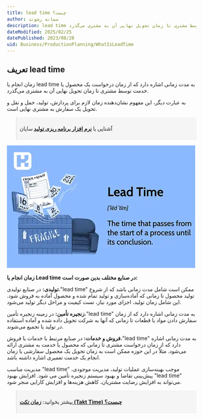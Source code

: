 ```yaml
---
title: lead time چیست؟
author: سمانه رشوند
description: lead time به مدت زمانی اشاره دارد که از زمان درخواست یک محصول یا خدمت توسط مشتری تا زمان تحویل نهایی آن به مشتری می‌گذرد
dateModified: 2025/02/25
datePublished: 2023/08/28
uid: Business/ProductionPlanning/WhatIsLeadTime
---
```


## تعریف lead time
زمان انجام یا lead time به مدت زمانی اشاره دارد که از زمان درخواست یک محصول یا خدمت توسط مشتری تا زمان تحویل نهایی آن به مشتری می‌گذرد. 

به عبارت دیگر، این مفهوم نشان‌دهنده زمان لازم برای پردازش، تولید، حمل و نقل و تحویل یک سفارش به مشتری نهایی است.

<blockquote style="background-color:#f5f5f5; padding:0.5rem">
<p><strong>آشنایی با <a href="https://www.hooshkar.com/Software/Fennec/Module/ProductionPlanning" target="_blank">نرم افزار برنامه ریزی تولید</a> سایان</p></strong></blockquote>


![lead time](./Images/LeadTime.webp)

**زمان انجام یا Lead time در صنایع مختلف بدین صورت است:**

**تولیدی:** در صنایع تولیدی،"lead time"  ممکن است شامل مدت زمانی باشد که از شروع تولید محصول تا زمانی که آماده‌سازی و تولید تمام شده و محصول آماده به فروش شود. این شامل زمان تولید، اجزای مورد نیاز، تست کیفیت و مراحل دیگر تولید می‌شود.

**زنجیره تأمین:** در زمینه زنجیره تأمین،"lead time"  به مدت زمانی اشاره دارد که از زمان سفارش دادن مواد یا قطعات تا زمانی که آنها به شرکت تحویل داده شده و آماده استفاده در تولید یا تجمیع می‌شوند.

**فروش و خدمات:** در صنایع مرتبط با خدمات یا فروش،"lead time"  به مدت زمانی اشاره دارد که از زمان درخواست مشتری تا زمانی که محصول یا خدمت به مشتری ارائه می‌شود. مثلاً در این حوزه ممکن است به زمان تحویل یک محصول سفارشی یا زمان انجام یک خدمت تعمیری اشاره داشته باشد.

مدیریت مناسب "lead time" موجب بهینه‌سازی عملیات تولید، مدیریت موجودی، پیش‌بینی تقاضا و بهبود سیستم زنجیره تأمین می شود. افزایش بهبود "lead time" می‌تواند به افزایش رضایت مشتریان، کاهش هزینه‌ها و افزایش کارایی منجر شود.

<blockquote style="background-color:#f5f5f5; padding:0.5rem">
<p><strong>بیشتر بخوانید: <a href="https://www.hooshkar.com/Wiki/Business/TaktTime" target="_blank">زمان تکت (Takt Time) چیست؟</a></p></strong></blockquote>